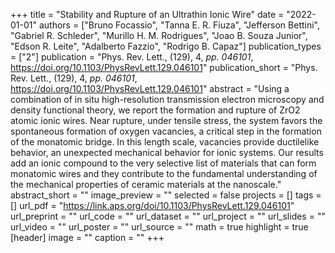 +++
title = "Stability and Rupture of an Ultrathin Ionic Wire"
date = "2022-01-01"
authors = ["Bruno Focassio", "Tanna E. R. Fiuza", "Jefferson Bettini", "Gabriel R. Schleder", "Murillo H. M. Rodrigues", "Joao B. Souza Junior", "Edson R. Leite", "Adalberto Fazzio", "Rodrigo B. Capaz"]
publication_types = ["2"]
publication = "Phys. Rev. Lett., (129), 4, _pp. 046101_, https://doi.org/10.1103/PhysRevLett.129.046101"
publication_short = "Phys. Rev. Lett., (129), 4, _pp. 046101_, https://doi.org/10.1103/PhysRevLett.129.046101"
abstract = "Using a combination of in situ high-resolution transmission electron microscopy and density functional theory, we report the formation and rupture of ZrO2 atomic ionic wires. Near rupture, under tensile stress, the system favors the spontaneous formation of oxygen vacancies, a critical step in the formation of the monatomic bridge. In this length scale, vacancies provide ductilelike behavior, an unexpected mechanical behavior for ionic systems. Our results add an ionic compound to the very selective list of materials that can form monatomic wires and they contribute to the fundamental understanding of the mechanical properties of ceramic materials at the nanoscale."
abstract_short = ""
image_preview = ""
selected = false
projects = []
tags = []
url_pdf = "https://link.aps.org/doi/10.1103/PhysRevLett.129.046101"
url_preprint = ""
url_code = ""
url_dataset = ""
url_project = ""
url_slides = ""
url_video = ""
url_poster = ""
url_source = ""
math = true
highlight = true
[header]
image = ""
caption = ""
+++
